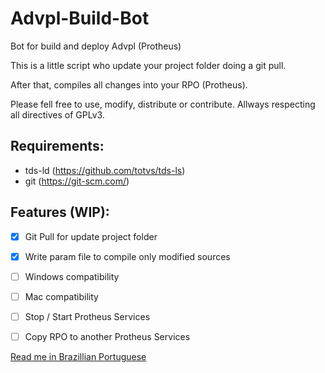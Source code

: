# Advpl-Build-Bot
Bot for build and deploy Advpl (Protheus)

This is a little script who update your project folder doing a git pull.

After that, compiles all changes into your RPO (Protheus).

Please fell free to use, modify, distribute or contribute. Allways respecting all directives of GPLv3.

## Requirements:
* tds-ld (https://github.com/totvs/tds-ls)
* git (https://git-scm.com/)

## Features (WIP):
- [x] Git Pull for update project folder
- [x] Write param file to compile only modified sources
- [ ] Windows compatibility
- [ ] Mac compatibility
- [ ] Stop / Start Protheus Services
- [ ] Copy RPO to another Protheus Services



[Read me in Brazillian Portuguese](README-ptbr.md)
